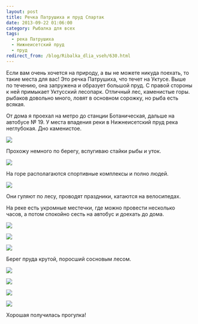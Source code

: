 ```yaml
---
layout: post
title: Речка Патрушиха и пруд Спартак
date: 2013-09-22 01:06:00
category: Рыбалка для всех
tags:
  - река Патрушиха
  - Нижнеисетский пруд
  - пруд
redirect_from: /blog/Ribalka_dlia_vseh/630.html
---
```

Если вам очень хочется на природу, а вы не можете никуда поехать, то
такие места для вас! Это речка Патрушиха, что течет на Уктусе. Выше по
течению, она запружена и образует большой пруд. С правой стороны к ней
примыкает Уктусский лесопарк. Отличный лес, каменистые горы. рыбаков
довольно много, ловят в основном сорожку, но рыба есть всякая.

От дома я проехал на метро до станции Ботаническая, дальше на автобусе №
19. У места впадения реки в Нижнеисетский пруд река неглубокая. Дно
каменистое.

![](/uploads/images/00/00/01/2013/09/21/5ab4e4.jpg)

Прохожу немного по берегу, вспугиваю стайки рыбы и уток.

![](/uploads/images/00/00/01/2013/09/21/f9bc04.jpg)

На горе располагаются спортивные комплексы и полно людей.

![](/uploads/images/00/00/01/2013/09/21/3258d6.jpg)

Они гуляют по лесу, проводят праздники, катаются на велосипедах.

На реке есть укромные местечки, где можно провести несколько часов, а
потом спокойно сесть на автобус и доехать до дома.

![](/uploads/images/00/00/01/2013/09/21/818f66.jpg)

![](/uploads/images/00/00/01/2013/09/21/eff95c.jpg)

![](/uploads/images/00/00/01/2013/09/21/735284.jpg)

Берег пруда крутой, поросший сосновым лесом.

![](/uploads/images/00/00/01/2013/09/21/bc1f7f.jpg)

![](/uploads/images/00/00/01/2013/09/21/67cdc9.jpg)

![](/uploads/images/00/00/01/2013/09/21/15aa8a.jpg)

![](/uploads/images/00/00/01/2013/09/21/e8635b.jpg)

Хорошая получилась прогулка!
